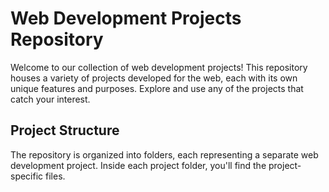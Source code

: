 # Web Development Projects Repository

Welcome to our collection of web development projects! This repository houses a variety of projects developed for the web, each with its own unique features and purposes. Explore and use any of the projects that catch your interest.

## Project Structure

The repository is organized into folders, each representing a separate web development project. Inside each project folder, you'll find the project-specific files.

